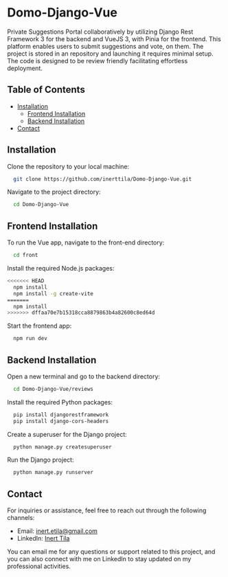 # Domo-Django-Vue

Private Suggestions Portal collaboratively by utilizing Django Rest Framework 3 for the backend and VueJS 3, with Pinia for the frontend. This platform enables users to submit suggestions and vote, on them. The project is stored in an repository and launching it requires minimal setup. The code is designed to be review friendly facilitating effortless deployment.

## Table of Contents

- [Installation](#installation)
  - [Frontend Installation](#frontend-installation)
  - [Backend Installation](#backend-installation)
- [Contact](#contact)

## Installation

Clone the repository to your local machine:

```bash
  git clone https://github.com/inerttila/Domo-Django-Vue.git
```

Navigate to the project directory:

```bash
  cd Domo-Django-Vue
```

## Frontend Installation

To run the Vue app, navigate to the front-end directory:

```bash
  cd front
```

Install the required Node.js packages:

```bash
<<<<<<< HEAD
  npm install
  npm install -g create-vite
=======
  npm install 
>>>>>>> dffaa70e7b15318cca8879863b4a82600c8ed64d
```

Start the frontend app:

```bash
  npm run dev
```

## Backend Installation

Open a new terminal and go to the backend directory:

```bash
  cd Domo-Django-Vue/reviews
```

Install the required Python packages:

```bash
  pip install djangorestframework
  pip install django-cors-headers
```

Create a superuser for the Django project:

```bash
  python manage.py createsuperuser
```

Run the Django project:

```bash
  python manage.py runserver
```

## Contact

For inquiries or assistance, feel free to reach out through the following channels:

- Email: [inert.etila@gmail.com](mailto:inert.etila@gmail.com)
- LinkedIn: [Inert Tila](https://al.linkedin.com/in/inerttila)

You can email me for any questions or support related to this project, and you can also connect with me on LinkedIn to stay updated on my professional activities.
